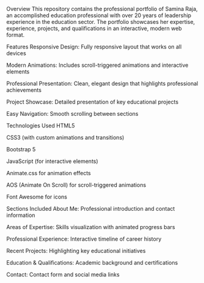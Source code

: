 Overview
This repository contains the professional portfolio of Samina Raja, an accomplished education professional with over 20 years of leadership experience in the education sector. The portfolio showcases her expertise, experience, projects, and qualifications in an interactive, modern web format.

Features
Responsive Design: Fully responsive layout that works on all devices

Modern Animations: Includes scroll-triggered animations and interactive elements

Professional Presentation: Clean, elegant design that highlights professional achievements

Project Showcase: Detailed presentation of key educational projects

Easy Navigation: Smooth scrolling between sections

Technologies Used
HTML5

CSS3 (with custom animations and transitions)

Bootstrap 5

JavaScript (for interactive elements)

Animate.css for animation effects

AOS (Animate On Scroll) for scroll-triggered animations

Font Awesome for icons

Sections Included
About Me: Professional introduction and contact information

Areas of Expertise: Skills visualization with animated progress bars

Professional Experience: Interactive timeline of career history

Recent Projects: Highlighting key educational initiatives

Education & Qualifications: Academic background and certifications

Contact: Contact form and social media links

